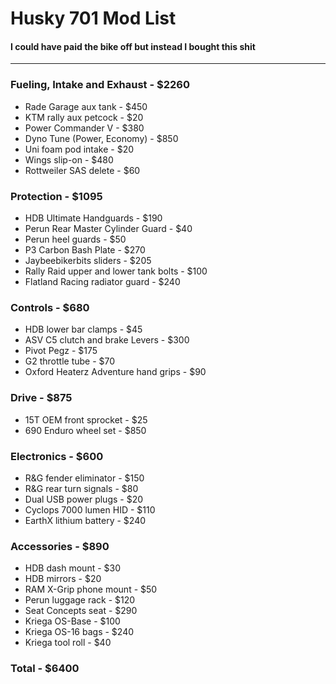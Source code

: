 # Husky 701 Mod List
#### I could have paid the bike off but instead I bought this shit

--------------------------

### Fueling, Intake and Exhaust - $2260
* Rade Garage aux tank - $450
* KTM rally aux petcock - $20
* Power Commander V - $380
* Dyno Tune (Power, Economy) - $850
* Uni foam pod intake - $20
* Wings slip-on - $480
* Rottweiler SAS delete - $60

### Protection - $1095
* HDB Ultimate Handguards - $190
* Perun Rear Master Cylinder Guard - $40
* Perun heel guards - $50
* P3 Carbon Bash Plate - $270
* Jaybeebikerbits sliders - $205
* Rally Raid upper and lower tank bolts - $100
* Flatland Racing radiator guard - $240

### Controls - $680
* HDB lower bar clamps - $45
* ASV C5 clutch and brake Levers - $300
* Pivot Pegz - $175
* G2 throttle tube - $70
* Oxford Heaterz Adventure hand grips - $90

### Drive - $875
* 15T OEM front sprocket - $25
* 690 Enduro wheel set - $850

### Electronics - $600
* R&G fender eliminator - $150
* R&G rear turn signals - $80
* Dual USB power plugs - $20
* Cyclops 7000 lumen HID - $110
* EarthX lithium battery - $240

### Accessories - $890
* HDB dash mount - $30
* HDB mirrors - $20
* RAM X-Grip phone mount - $50
* Perun luggage rack - $120
* Seat Concepts seat - $290
* Kriega OS-Base - $100
* Kriega OS-16 bags - $240
* Kriega tool roll - $40

### Total - $6400
